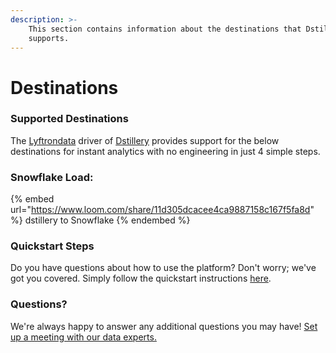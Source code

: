 ```yaml
---
description: >-
    This section contains information about the destinations that Dstillery
    supports.
---
```


# Destinations

### Supported Destinations

The [Lyftrondata](https://www.lyftrondata.com/) driver of [Dstillery](https://www.lyftrondata.com/integration/dstillery/) provides support for the below destinations for instant analytics with no engineering in just 4 simple steps.

### Snowflake Load:

{% embed url="https://www.loom.com/share/11d305dcacee4ca9887158c167f5fa8d" %}
dstillery to Snowflake
{% endembed %}

### Quickstart Steps

Do you have questions about how to use the platform? Don't worry; we've got you covered. Simply follow the quickstart instructions [here](../../../quickstart-steps.md).

### Questions? <a href="#questions" id="questions"></a>

We're always happy to answer any additional questions you may have! [Set up a meeting with our data experts.](https://www.lyftrondata.com/book-a-meeting/)
